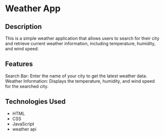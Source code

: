 # Weather App

## Description

This is a simple weather application that allows users to search for their city and retrieve current weather information, including temperature, humidity, and wind speed.

## Features

 Search Bar: Enter the name of your city to get the latest weather data.
 Weather Information: Displays the temperature, humidity, and wind speed for the searched city.

## Technologies Used

- HTML
- CSS
- JavaScript
- weather api 
